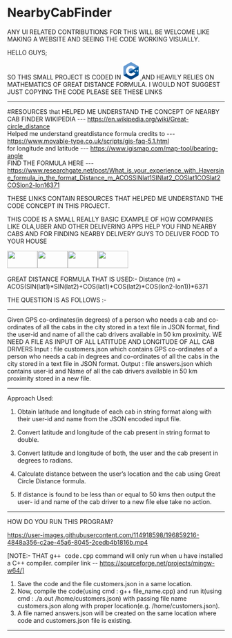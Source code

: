 # NearbyCabFinder
ANY UI RELATED CONTRIBUTIONS FOR THIS WILL BE WELCOME LIKE MAKING A WEBSITE AND SEEING THE CODE WORKING VISUALLY.

HELLO GUYS;

SO THIS SMALL PROJECT IS CODED IN <a href="https://www.w3schools.com/cpp/" target="_blank" rel="noreferrer"> <img src="https://raw.githubusercontent.com/devicons/devicon/master/icons/cplusplus/cplusplus-original.svg" alt="cplusplus" width="40" height="40"/> </a>  AND HEAVILY RELIES ON MATHEMATICS OF GREAT DISTANCE FORMULA.
I WOULD NOT SUGGEST JUST COPYING THE CODE PLEASE SEE THESE LINKS
*****************************************************************************
#RESOURCES that HELPED ME UNDERSTAND THE CONCEPT OF NEARBY CAB FINDER
WIKIPEDIA --- https://en.wikipedia.org/wiki/Great-circle_distance        
Helped me understand greatdistance formula credits to ---  https://www.movable-type.co.uk/scripts/gis-faq-5.1.html    
for longitude and latitude --- https://www.igismap.com/map-tool/bearing-angle     
FIND THE FORMULA HERE ---https://www.researchgate.net/post/What_is_your_experience_with_Haversine_formula_in_the_format_Distance_m_ACOSSINlat1SINlat2_COSlat1COSlat2COSlon2-lon16371

THESE LINKS CONTAIN RESOURCES THAT HELPED ME UNDERSTAND THE CODE CONCEPT IN THIS PROJECT.

THIS CODE IS A SMALL REALLY BASIC EXAMPLE OF HOW COMPANIES LIKE OLA,UBER AND OTHER DELIVERING APPS HELP YOU FIND NEARBY CABS AND FOR FINDING NEARBY DELIVERY GUYS TO DELIVER FOOD TO YOUR HOUSE

<img src="https://upload.wikimedia.org/wikipedia/en/thumb/0/0f/Ola_Cabs_logo.svg/1200px-Ola_Cabs_logo.svg.png" style="height:40px;width:70px"><img src="https://seeklogo.com/images/U/uber-logo-2BB8EC4342-seeklogo.com.png" style="height:40px;width:70px"><img src="https://techstory.in/wp-content/uploads/2021/11/Zepto.jpg" style="height:40px;width:70px"><img src="https://encrypted-tbn0.gstatic.com/images?q=tbn:ANd9GcSqKe0a2Yr_I-6Lnt4H7sfowvWHpxPEdUCHXQyaR9cSng&s" style="height:40px;width:70px">


GREAT DISTANCE FORMULA THAT IS USED:- Distance (m) = ACOS(SIN(lat1)*SIN(lat2)+COS(lat1)*COS(lat2)*COS(lon2-lon1))*6371

THE QUESTION IS AS FOLLOWS :-

**************************************
Given GPS co-ordinates(in degrees) of a person who needs a cab and co-ordinates of all the cabs in the city stored in a text file
in JSON format, find the user-id and name of all the cab drivers available in 50 km proximity.
WE NEED A FILE AS INPUT OF ALL LATITUDE AND LONGITUDE OF ALL CAB DRIVERS
Input : file customers.json which contains GPS co-ordinates of a person who needs a cab in degrees and co-ordinates of all the cabs in the city stored in a text file in JSON format.
Output : file answers.json which contains user-id and Name of all the cab drivers available in 50 km proximity stored in a new file.
**************************************

Approach Used:
1. Obtain latitude and longitude of each cab in string format along with their
user-id and name from the JSON encoded input file.

2. Convert latitude and longitude of the cab present in string format to double.

3. Convert latitude and longitude of both, the user and the cab present in
degrees to radians.

4. Calculate distance between the user’s location and the cab using Great Circle
Distance formula.

5. If distance is found to be less than or equal to 50 kms then output the user-
id and name of the cab driver to a new file else take no action.
*****************************************************************************

   HOW DO YOU RUN THIS PROGRAM? 
   
https://user-images.githubusercontent.com/114918598/196859216-4848a356-c2ae-45a6-8045-2cedb4b1816b.mp4

[NOTE:- THAT <kbd>g++ code.cpp</kbd> command will only run when u have installed a C++ compiler. compiler link -- https://sourceforge.net/projects/mingw-w64/]
 1. Save the code and the file customers.json in a same location.
2. Now, compile the code(using cmd : g++ file_name.cpp) and run it(using cmd : ./a.out /home/customers.json) 
with passing file name customers.json along with proper location(e.g. /home/customers.json).
3. A file named answers.json will be created on the same location where code and customers.json file is existing.

*****************************************************************************
